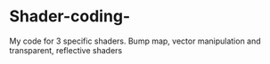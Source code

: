 # Shader-coding-
My code for 3 specific shaders. Bump map, vector manipulation and transparent, reflective shaders
